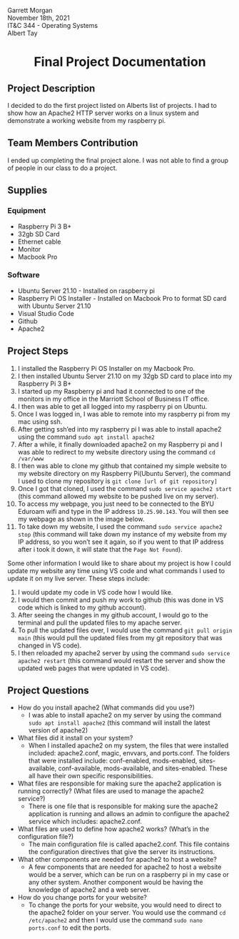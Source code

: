 Garrett Morgan <br/>
November 18th, 2021<br/>
IT&C 344 - Operating Systems<br/>
Albert Tay

# <div align="center">Final Project Documentation

## Project Description
I decided to do the first project listed on Alberts list of projects. I had to show how an Apache2 HTTP server works on a linux system and demonstrate a working website from my raspberry pi.

## Team Members Contribution
I ended up completing the final project alone. I was not able to find a group of people in our class to do a project.

## Supplies
### Equipment
- Raspberry Pi 3 B+
- 32gb SD Card
- Ethernet cable
- Monitor
- Macbook Pro
### Software
- Ubuntu Server 21.10 - Installed on raspberry pi
- Raspberry Pi OS Installer - Installed on Macbook Pro to format SD card with Ubuntu Server 21.10
- Visual Studio Code
- Github
- Apache2

## Project Steps
1. I installed the Raspberry Pi OS Installer on my Macbook Pro.
2. I then installed Ubuntu Server 21.10 on my 32gb SD card to place into my Raspberry Pi 3 B+
3. I started up my Raspberry pi and had it connected to one of the monitors in my office in the Marriott School of Business IT office. 
4. I then was able to get all logged into my raspberry pi on Ubuntu.
5. Once I was logged in, I was able to remote into my raspberry pi from my mac using ssh.
6. After getting ssh’ed into my raspberry pi I was able to install apache2 using the command `sudo apt install apache2`
7. After a while, it finally downloaded apache2 on my Raspberry pi and I was able to redirect to my website directory using the command `cd /var/www`
8. I then was able to clone my github that contained my simple website to my website directory on my Raspberry Pi(Ubuntu Server), the command I used to clone my repository is `git clone [url of git repository]`
9. Once I got that cloned, I used the command `sudo service apache2 start` (this command allowed my website to be pushed live on my server).
10. To access my webpage, you just need to be connected to the BYU Eduroam wifi and type in the IP address `10.25.90.143`. You will then see my webpage as shown in the image below.
11. To take down my website, I used the command `sudo service apache2 stop` (this command will take down my instance of my website from my IP address, so you won’t see it again, so if you went to that IP address after i took it down, it will state that the `Page Not Found`).

Some other information I would like to share about my project is how I could update my website any time using VS code and what commands I used to update it on my live server. These steps include:
1. I would update my code in VS code how I would like. 
2. I would then commit and push my work to github (this was done in VS code which is linked to my github account).
3. After seeing the changes in my github account, I would go to the terminal and pull the updated files to my apache server. 
4. To pull the updated files over, I would use the command `git pull origin main` (this would pull the updated files from my git repository that was changed in VS code).
5. I then reloaded my apache2 server by using the command `sudo service apache2 restart` (this command would restart the server and show the updated web pages that were updated in VS code).
## Project Questions
- How do you install apache2 (What commands did you use?)
  - I was able to install apache2 on my server by using the command `sudo apt install apache2` (this command will install the latest version of apache2)
- What files did it install on your system?
  - When I installed apache2 on my system, the files that were installed included: apache2.conf, magic, envvars, and ports.conf. The folders that were installed include: conf-enabled, mods-enabled, sites-available, conf-available, mods-available, and sites-enabled. These all have their own specific responsibilities.
- What files are responsible for making sure the apache2 application is running correctly? (What files are used to manage the apache2 service?)
  - There is one file that is responsible for making sure the apache2 application is running and allows an admin to configure the apache2 service which includes: apache2.conf.
- What files are used to define how apache2 works? (What’s in the configuration file?)
  - The main configuration file is called apache2.conf. This file contains the configuration directives that give the server its instructions.
- What other components are needed for apache2 to host a website?
  - A few components that are needed for apache2 to host a website would be a server, which can be run on a raspberry pi in my case or any other system. Another component would be having the knowledge of apache2 and a web server.
- How do you change ports for your website?
  - To change the ports for your website, you would need to direct to the apache2 folder on your server. You would use the command `cd /etc/apache2` and then I would use the command `sudo nano ports.conf` to edit the ports.
